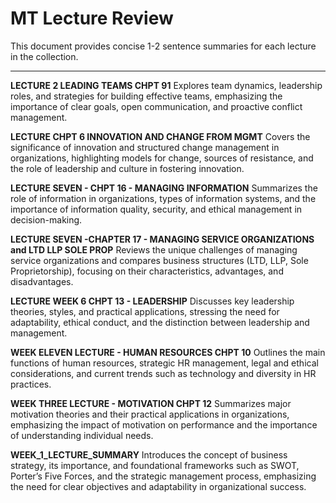 # MT Lecture Review

This document provides concise 1-2 sentence summaries for each lecture in the collection.

---

**LECTURE 2 LEADING TEAMS CHPT 91**
Explores team dynamics, leadership roles, and strategies for building effective teams, emphasizing the importance of clear goals, open communication, and proactive conflict management.

**LECTURE CHPT 6 INNOVATION AND CHANGE FROM MGMT**
Covers the significance of innovation and structured change management in organizations, highlighting models for change, sources of resistance, and the role of leadership and culture in fostering innovation.

**LECTURE SEVEN - CHPT 16 - MANAGING INFORMATION**
Summarizes the role of information in organizations, types of information systems, and the importance of information quality, security, and ethical management in decision-making.

**LECTURE SEVEN -CHAPTER 17 - MANAGING SERVICE ORGANIZATIONS and LTD LLP SOLE PROP**
Reviews the unique challenges of managing service organizations and compares business structures (LTD, LLP, Sole Proprietorship), focusing on their characteristics, advantages, and disadvantages.

**LECTURE WEEK 6 CHPT 13 - LEADERSHIP**
Discusses key leadership theories, styles, and practical applications, stressing the need for adaptability, ethical conduct, and the distinction between leadership and management.

**WEEK ELEVEN LECTURE - HUMAN RESOURCES CHPT 10**
Outlines the main functions of human resources, strategic HR management, legal and ethical considerations, and current trends such as technology and diversity in HR practices.

**WEEK THREE LECTURE - MOTIVATION CHPT 12**
Summarizes major motivation theories and their practical applications in organizations, emphasizing the impact of motivation on performance and the importance of understanding individual needs.

**WEEK_1_LECTURE_SUMMARY**
Introduces the concept of business strategy, its importance, and foundational frameworks such as SWOT, Porter’s Five Forces, and the strategic management process, emphasizing the need for clear objectives and adaptability in organizational success.
